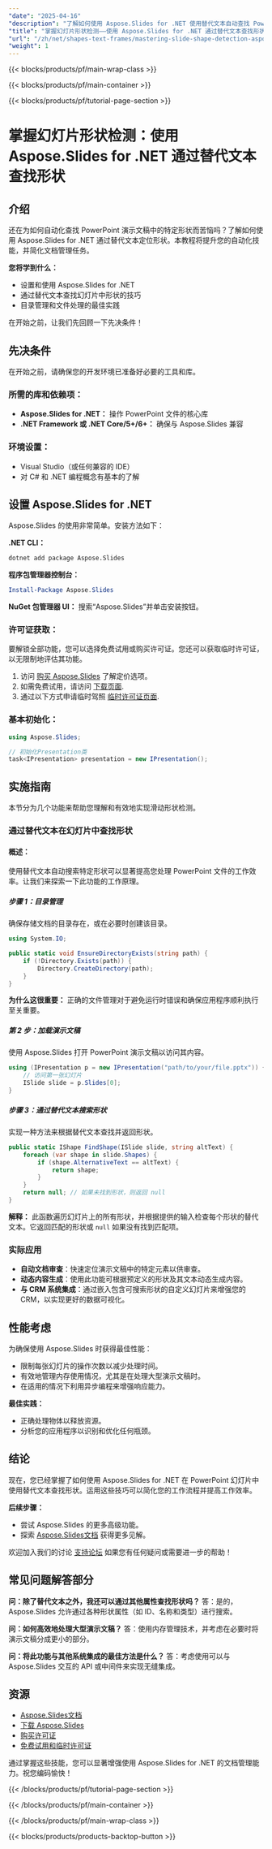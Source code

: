 ```yaml
---
"date": "2025-04-16"
"description": "了解如何使用 Aspose.Slides for .NET 使用替代文本自动查找 PowerPoint 演示文稿中的特定形状。通过我们全面的指南提升您的文档管理技能。"
"title": "掌握幻灯片形状检测——使用 Aspose.Slides for .NET 通过替代文本查找形状"
"url": "/zh/net/shapes-text-frames/mastering-slide-shape-detection-aspose-slides-net/"
"weight": 1
---
```


{{< blocks/products/pf/main-wrap-class >}}

{{< blocks/products/pf/main-container >}}

{{< blocks/products/pf/tutorial-page-section >}}
# 掌握幻灯片形状检测：使用 Aspose.Slides for .NET 通过替代文本查找形状

## 介绍

还在为如何自动化查找 PowerPoint 演示文稿中的特定形状而苦恼吗？了解如何使用 Aspose.Slides for .NET 通过替代文本定位形状。本教程将提升您的自动化技能，并简化文档管理任务。

**您将学到什么：**
- 设置和使用 Aspose.Slides for .NET
- 通过替代文本查找幻灯片中形状的技巧
- 目录管理和文件处理的最佳实践

在开始之前，让我们先回顾一下先决条件！

## 先决条件

在开始之前，请确保您的开发环境已准备好必要的工具和库。

### 所需的库和依赖项：
- **Aspose.Slides for .NET：** 操作 PowerPoint 文件的核心库
- **.NET Framework 或 .NET Core/5+/6+：** 确保与 Aspose.Slides 兼容

### 环境设置：
- Visual Studio（或任何兼容的 IDE）
- 对 C# 和 .NET 编程概念有基本的了解

## 设置 Aspose.Slides for .NET

Aspose.Slides 的使用非常简单。安装方法如下：

**.NET CLI：**
```bash
dotnet add package Aspose.Slides
```

**程序包管理器控制台：**
```powershell
Install-Package Aspose.Slides
```

**NuGet 包管理器 UI：**
搜索“Aspose.Slides”并单击安装按钮。

### 许可证获取：
要解锁全部功能，您可以选择免费试用或购买许可证。您还可以获取临时许可证，以无限制地评估其功能。

1. 访问 [购买 Aspose.Slides](https://purchase.aspose.com/buy) 了解定价选项。
2. 如需免费试用，请访问 [下载页面](https://releases。aspose.com/slides/net/).
3. 通过以下方式申请临时驾照 [临时许可证页面](https://purchase。aspose.com/temporary-license/).

### 基本初始化：
```csharp
using Aspose.Slides;

// 初始化Presentation类
task<IPresentation> presentation = new IPresentation();
```

## 实施指南

本节分为几个功能来帮助您理解和有效地实现滑动形状检测。

### 通过替代文本在幻灯片中查找形状

#### 概述：
使用替代文本自动搜索特定形状可以显著提高您处理 PowerPoint 文件的工作效率。让我们来探索一下此功能的工作原理。

##### 步骤 1：目录管理
确保存储文档的目录存在，或在必要时创建该目录。

```csharp
using System.IO;

public static void EnsureDirectoryExists(string path) {
    if (!Directory.Exists(path)) {
        Directory.CreateDirectory(path);
    }
}
```

**为什么这很重要：** 正确的文件管理对于避免运行时错误和确保应用程序顺利执行至关重要。

##### 第 2 步：加载演示文稿
使用 Aspose.Slides 打开 PowerPoint 演示文稿以访问其内容。

```csharp
using (IPresentation p = new IPresentation("path/to/your/file.pptx")) {
    // 访问第一张幻灯片
    ISlide slide = p.Slides[0];
}
```

##### 步骤 3：通过替代文本搜索形状
实现一种方法来根据替代文本查找并返回形状。

```csharp
public static IShape FindShape(ISlide slide, string altText) {
    foreach (var shape in slide.Shapes) {
        if (shape.AlternativeText == altText) {
            return shape;
        }
    }
    return null; // 如果未找到形状，则返回 null
}
```

**解释：** 此函数遍历幻灯片上的所有形状，并根据提供的输入检查每个形状的替代文本。它返回匹配的形状或 `null` 如果没有找到匹配项。

### 实际应用

- **自动文档审查**：快速定位演示文稿中的特定元素以供审查。
- **动态内容生成**：使用此功能可根据预定义的形状及其文本动态生成内容。
- **与 CRM 系统集成**：通过嵌入包含可搜索形状的自定义幻灯片来增强您的 CRM，以实现更好的数据可视化。

## 性能考虑

为确保使用 Aspose.Slides 时获得最佳性能：

- 限制每张幻灯片的操作次数以减少处理时间。
- 有效地管理内存使用情况，尤其是在处理大型演示文稿时。
- 在适用的情况下利用异步编程来增强响应能力。

**最佳实践：**
- 正确处理物体以释放资源。
- 分析您的应用程序以识别和优化任何瓶颈。

## 结论

现在，您已经掌握了如何使用 Aspose.Slides for .NET 在 PowerPoint 幻灯片中使用替代文本查找形状。运用这些技巧可以简化您的工作流程并提高工作效率。

**后续步骤：**
- 尝试 Aspose.Slides 的更多高级功能。
- 探索 [Aspose.Slides文档](https://reference.aspose.com/slides/net/) 获得更多见解。

欢迎加入我们的讨论 [支持论坛](https://forum.aspose.com/c/slides/11) 如果您有任何疑问或需要进一步的帮助！

## 常见问题解答部分

**问：除了替代文本之外，我还可以通过其他属性查找形状吗？**
答：是的，Aspose.Slides 允许通过各种形状属性（如 ID、名称和类型）进行搜索。

**问：如何高效地处理大型演示文稿？**
答：使用内存管理技术，并考虑在必要时将演示文稿分成更小的部分。

**问：将此功能与其他系统集成的最佳方法是什么？**
答：考虑使用可以与 Aspose.Slides 交互的 API 或中间件来实现无缝集成。

## 资源
- [Aspose.Slides文档](https://reference.aspose.com/slides/net/)
- [下载 Aspose.Slides](https://releases.aspose.com/slides/net/)
- [购买许可证](https://purchase.aspose.com/buy)
- [免费试用和临时许可证](https://releases.aspose.com/slides/net/)

通过掌握这些技能，您可以显著增强使用 Aspose.Slides for .NET 的文档管理能力。祝您编码愉快！

{{< /blocks/products/pf/tutorial-page-section >}}

{{< /blocks/products/pf/main-container >}}

{{< /blocks/products/pf/main-wrap-class >}}

{{< blocks/products/products-backtop-button >}}
